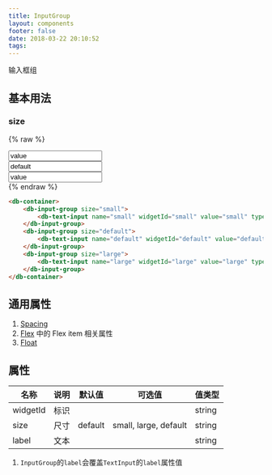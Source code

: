 ```yaml
---
title: InputGroup
layout: components
footer: false
date: 2018-03-22 20:10:52
tags:
---
```


输入框组

## 基本用法

### size
{% raw %}
<db-container>
    <div class="input-group input-group-sm">
        <input id="small" name="small" type="text" class="form-control mt-3" value="value">
    </div>
    <div class="input-group">
        <input id="default" name="default" type="text" class="form-control mt-3" value="default">
    </div>
    <div class="input-group input-group-lg">
        <input id="large" name="large" type="text" class="form-control mt-3" value="value">
    </div>
</db-container>
{% endraw %}
```html
<db-container>
    <db-input-group size="small">
        <db-text-input name="small" widgetId="small" value="small" type="text" marginTop="3"></db-text-input>
    </db-input-group>
    <db-input-group size="default">
        <db-text-input name="default" widgetId="default" value="default" type="text" marginTop="3"></db-text-input>
    </db-input-group>
    <db-input-group size="large">
        <db-text-input name="large" widgetId="large" value="large" type="text" marginTop="3"></db-text-input>
    </db-input-group>
</db-container>  
```

## 通用属性

1. [Spacing](../Utilities/Spacing.html)
1. [Flex](../Utilities/Flex.html) 中的 Flex item 相关属性
1. [Float](../Utilities/Float.html)

## 属性

| 名称  | 说明 | 默认值 | 可选值 | 值类型 |
| ----- | ------ | ----- | ----- | --------- |
| widgetId | 标识 | | | string |
| size | 尺寸 | default | small, large, default | string |
| label | 文本 | | | string |

1. `InputGroup`的`label`会覆盖`TextInput`的`label`属性值